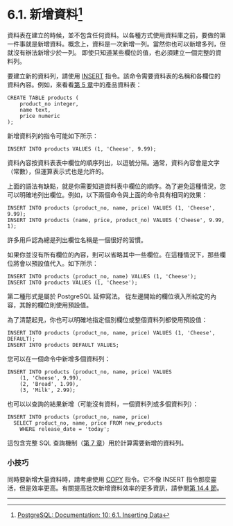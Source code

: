 # 6.1. 新增資料[^1]

資料表在建立的時候，並不包含任何資料。以各種方式使用資料庫之前，要做的第一件事就是新增資料。概念上，資料是一次新增一列。當然你也可以新增多列，但就沒有辦法新增少於一列。 即使只知道某些欄位的值，也必須建立一個完整的資料列。

要建立新的資料列，請使用 [INSERT](/vi-reference/i-sql-commands/insert.md) 指令。該命令需要資料表的名稱和各欄位的資料內容。例如，來看看[第 5 章](/ii-the-sql-language/data-definition.md)中的產品資料表：

```
CREATE TABLE products (
    product_no integer,
    name text,
    price numeric
);
```

新增資料列的指令可能如下所示：

```
INSERT INTO products VALUES (1, 'Cheese', 9.99);
```

資料內容按資料表表中欄位的順序列出，以逗號分隔。通常，資料內容會是文字（常數），但運算表示式也是允許的。

上面的語法有缺點，就是你需要知道資料表中欄位的順序。為了避免這種情況，您可以明確地列出欄位。例如，以下兩個命令與上面的命令具有相同的效果：

```
INSERT INTO products (product_no, name, price) VALUES (1, 'Cheese', 9.99);
INSERT INTO products (name, price, product_no) VALUES ('Cheese', 9.99, 1);
```

許多用戶認為總是列出欄位名稱是一個很好的習慣。

如果你並沒有所有欄位的內容，則可以省略其中一些欄位。在這種情況下，那些欄位將會以預設值代入。如下所示：

```
INSERT INTO products (product_no, name) VALUES (1, 'Cheese');
INSERT INTO products VALUES (1, 'Cheese');
```

第二種形式是屬於 PostgreSQL 延伸寫法。 從左邊開始的欄位填入所給定的內容，其餘的欄位則使用預設值。

為了清楚起見，你也可以明確地指定個別欄位或整個資料列都使用預設值：

```
INSERT INTO products (product_no, name, price) VALUES (1, 'Cheese', DEFAULT);
INSERT INTO products DEFAULT VALUES;
```

您可以在一個命令中新增多個資料列：

```
INSERT INTO products (product_no, name, price) VALUES
    (1, 'Cheese', 9.99),
    (2, 'Bread', 1.99),
    (3, 'Milk', 2.99);
```

也可以以查詢的結果新增（可能沒有資料，一個資料列或多個資料列）：

```
INSERT INTO products (product_no, name, price)
  SELECT product_no, name, price FROM new_products
    WHERE release_date = 'today';
```

這包含完整 SQL 查詢機制（[第 7 章](/ii-the-sql-language/queries.md)）用於計算需要新增的資料列。

### 小技巧

同時要新增大量資料時，請考慮使用 [COPY](/vi-reference/i-sql-commands/copy.md) 指令。它不像 INSERT 指令那麼靈活，但是效率更高。有關提高批次新增資料效率的更多資訊，請參閱[第 14.4 節](/ii-the-sql-language/performance-tips/144-populating-a-database.md)。

---

[^1]: [PostgreSQL: Documentation: 10: 6.1. Inserting Data](https://www.postgresql.org/docs/10/static/dml-insert.html)

